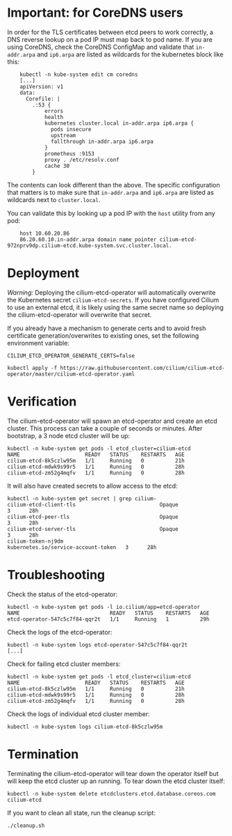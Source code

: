 # Important: for CoreDNS users

In order for the TLS certificates between etcd peers to work correctly, a DNS
reverse lookup on a pod IP must map back to pod name. If you are using CoreDNS,
check the CoreDNS ConfigMap and validate that `in-addr.arpa` and `ip6.arpa`
are listed as wildcards for the kubernetes block like this:

```
    kubectl -n kube-system edit cm coredns
    [...]
    apiVersion: v1
    data:
      Corefile: |
        .:53 {
            errors
            health
            kubernetes cluster.local in-addr.arpa ip6.arpa {
              pods insecure
              upstream
              fallthrough in-addr.arpa ip6.arpa
            }
            prometheus :9153
            proxy . /etc/resolv.conf
            cache 30
        }
```

The contents can look different than the above. The specific configuration that
matters is to make sure that `in-addr.arpa` and `ip6.arpa` are listed as
wildcards next to `cluster.local`.

You can validate this by looking up a pod IP with the `host` utility from any
pod:

```
    host 10.60.20.86
    86.20.60.10.in-addr.arpa domain name pointer cilium-etcd-972nprv9dp.cilium-etcd.kube-system.svc.cluster.local.
```

# Deployment

*Warning:* Deploying the cilium-etcd-operator will automatically overwrite the
Kubernetes secret `cilium-etcd-secrets`. If you have configured Cilium to use
an external etcd, it is likely using the same secret name so deploying the
cilium-etcd-operator will overwrite that secret.

If you already have a mechanism to generate certs and to avoid fresh certificate generation/overwrites to existing ones, set the following environment variable:

```
CILIUM_ETCD_OPERATOR_GENERATE_CERTS=false
```

```
kubectl apply -f https://raw.githubusercontent.com/cilium/cilium-etcd-operator/master/cilium-etcd-operator.yaml
```

# Verification

The cilium-etcd-operator will spawn an etcd-operator and create an etcd
cluster. This process can take a couple of seconds or minutes. After bootstrap,
a 3 node etcd cluster will be up:

```
kubectl -n kube-system get pods -l etcd_cluster=cilium-etcd
NAME                     READY   STATUS    RESTARTS   AGE
cilium-etcd-8k5czlw95m   1/1     Running   0          21h
cilium-etcd-mdwk9s99r5   1/1     Running   0          28h
cilium-etcd-zm52g4mqfv   1/1     Running   0          28h
```

It will also have created secrets to allow access to the etcd:

```
kubectl -n kube-system get secret | grep cilium-
cilium-etcd-client-tls                           Opaque                                3      28h
cilium-etcd-peer-tls                             Opaque                                3      28h
cilium-etcd-server-tls                           Opaque                                3      28h
cilium-token-nj9dm                               kubernetes.io/service-account-token   3      28h
```

# Troubleshooting

Check the status of the etcd-operator:

```
kubectl -n kube-system get pods -l io.cilium/app=etcd-operator
NAME                             READY   STATUS    RESTARTS   AGE
etcd-operator-547c5c7f84-qqr2t   1/1     Running   1          29h
```

Check the logs of the etcd-operator:
```
kubectl -n kube-system logs etcd-operator-547c5c7f84-qqr2t
[...]
```

Check for failing etcd cluster members:

```
kubectl -n kube-system get pods -l etcd_cluster=cilium-etcd
NAME                     READY   STATUS    RESTARTS   AGE
cilium-etcd-8k5czlw95m   1/1     Running   0          21h
cilium-etcd-mdwk9s99r5   1/1     Running   0          28h
cilium-etcd-zm52g4mqfv   1/1     Running   0          28h
```

Check the logs of individual etcd cluster member:

```
kubectl -n kube-system logs cilium-etcd-8k5czlw95m
```


# Termination

Terminating the cilium-etcd-operator will tear down the operator itself but
will keep the etcd cluster up an running. To tear down the etcd cluster itself:


```
kubectl -n kube-system delete etcdclusters.etcd.database.coreos.com cilium-etcd
```

If you want to clean all state, run the cleanup script:


```
./cleanup.sh

```
